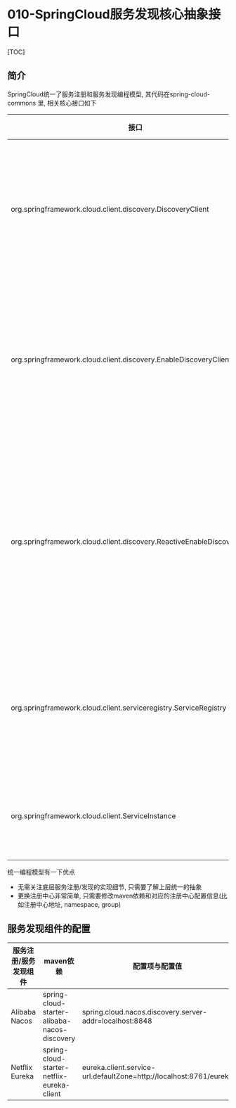 # 010-SpringCloud服务发现核心抽象接口

[TOC]

## 简介

SpringCloud统一了服务注册和服务发现编程模型, 其代码在spring-cloud-commons 里, 相关核心接口如下

| 接口                                                         | 作用                                   |
| ------------------------------------------------------------ | -------------------------------------- |
| org.springframework.cloud.client.discovery.DiscoveryClient   | 代表服务发现的常见读取操作             |
| org.springframework.cloud.client.discovery.EnableDiscoveryClient | 使用该注解表示开启服务发现功能         |
| org.springframework.cloud.client.discovery.ReactiveEnableDiscoveryClient | 基于响应式的代表服务发现常见的读取操作 |
| org.springframework.cloud.client.serviceregistry.ServiceRegistry | 注册与注销服务的操作封装               |
| org.springframework.cloud.client.ServiceInstance             | 代表一个服务实例                       |

统一编程模型有一下优点

- 无需关注底层服务注册/发现的实现细节, 只需要了解上层统一的抽象
- 更换注册中心非常简单, 只需要修改maven依赖和对应的注册中心配置信息(比如注册中心地址, namespace, group)

## 服务发现组件的配置

| 服务注册/服务发现组件 | maven依赖                                    | 配置项与配置值                                               |
| --------------------- | -------------------------------------------- | ------------------------------------------------------------ |
| Alibaba Nacos         | spring-cloud-starter-alibaba-nacos-discovery | spring.cloud.nacos.discovery.server-addr=localhost:8848      |
| Netflix Eureka        | spring-cloud-starter-netflix-eureka-client   | eureka.client.service-url.defaultZone=http://localhost:8761/eureka |

## 